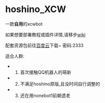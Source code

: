 # hoshino_XCW

一款**自用**的xcwbot

如果想要部署教程或插件详情,请移步[wiki](https://github.com/sanshanya/hoshino_xcw/wiki)

配套资源包前往[百度云](https://pan.baidu.com/s/1DvsKWA9jt8lIJwKQEi7CFg)下载~
密码:2333

适合人群:
* 1. 首次接触QQ机器人的萌新
* 2. 不满足hoshino原版,且没时间自行调整的
* 3. 还在用nonebot1前朝遗老

